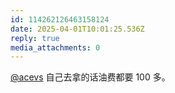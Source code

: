 ```yaml
---
id: 114262126463158124
date: 2025-04-01T10:01:25.536Z
reply: true
media_attachments: 0
---
```


[@acevs](https://mastodon.social/@acevs) 自己去拿的话油费都要 100 多。

